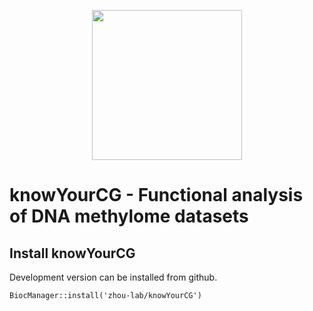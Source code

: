 <p align="center">
<img src="https://github.com/user-attachments/assets/ee2328b9-5516-4b28-9fce-9e456534b3b1" width="240">
</p>

# knowYourCG - Functional analysis of DNA methylome datasets

## Install knowYourCG

Development version can be installed from github.
```{r, eval=FALSE}
BiocManager::install('zhou-lab/knowYourCG')
```




